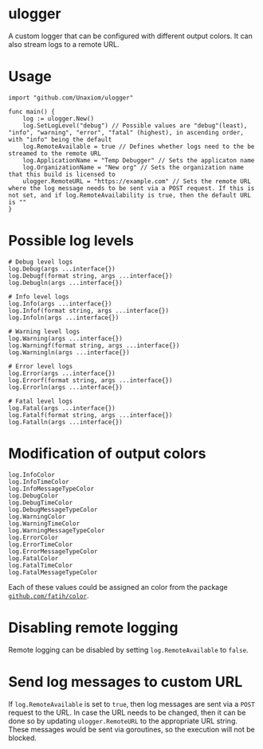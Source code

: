 # ulogger

A custom logger that can be configured with different output colors. It can also stream logs to a remote URL.

# Usage
```
import "github.com/Unaxiom/ulogger"

func main() {
    log := ulogger.New()
    log.SetLogLevel("debug") // Possible values are "debug"(least), "info", "warning", "error", "fatal" (highest), in ascending order, with "info" being the default
    log.RemoteAvailable = true // Defines whether logs need to the be streamed to the remote URL
    log.ApplicationName = "Temp Debugger" // Sets the applicaton name
    log.OrganizationName = "New org" // Sets the organization name that this build is licensed to
    ulogger.RemoteURL = "https://example.com" // Sets the remote URL where the log message needs to be sent via a POST request. If this is not set, and if log.RemoteAvailability is true, then the default URL is ""
}
```

# Possible log levels
```
# Debug level logs
log.Debug(args ...interface{})
log.Debugf(format string, args ...interface{})
log.Debugln(args ...interface{})

# Info level logs
log.Info(args ...interface{})
log.Infof(format string, args ...interface{})
log.Infoln(args ...interface{})

# Warning level logs
log.Warning(args ...interface{})
log.Warningf(format string, args ...interface{})
log.Warningln(args ...interface{})

# Error level logs
log.Error(args ...interface{})
log.Errorf(format string, args ...interface{})
log.Errorln(args ...interface{})

# Fatal level logs
log.Fatal(args ...interface{})
log.Fatalf(format string, args ...interface{})
log.Fatalln(args ...interface{})
```

# Modification of output colors
```
log.InfoColor
log.InfoTimeColor
log.InfoMessageTypeColor
log.DebugColor
log.DebugTimeColor
log.DebugMessageTypeColor
log.WarningColor
log.WarningTimeColor
log.WarningMessageTypeColor
log.ErrorColor
log.ErrorTimeColor
log.ErrorMessageTypeColor
log.FatalColor
log.FatalTimeColor
log.FatalMessageTypeColor
```
Each of these values could be assigned an color from the package [`github.com/fatih/color`](https://github.com/fatih/color).

# Disabling remote logging
Remote logging can be disabled by setting `log.RemoteAvailable` to `false`.

# Send log messages to custom URL
If `log.RemoteAvailable` is set to `true`, then log messages are sent via a `POST` request to the URL. In case the URL needs to be changed, then it can be done so by updating `ulogger.RemoteURL` to the appropriate URL string. These messages would be sent via goroutines, so the execution will not be blocked.